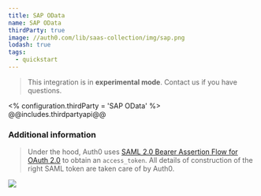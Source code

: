 ```yaml
---
title: SAP OData
name: SAP OData
thirdParty: true
image: //auth0.com/lib/saas-collection/img/sap.png
lodash: true
tags:
  - quickstart
---
```

> This integration is in __experimental mode__. Contact us if you have questions.

<% configuration.thirdParty = 'SAP OData' %>
@@includes.thirdpartyapi@@

### Additional information

> Under the hood, Auth0 uses [SAML 2.0 Bearer Assertion Flow for OAuth 2.0](http://help.sap.com/saphelp_nw74/helpdata/en/12/41087770d9441682e3e02958997846/content.htm) to obtain an `access_token`. All details of construction of the right SAML token are taken care of by Auth0.

![](https://docs.google.com/drawings/d/1cG4mJy742ZW1ixcMdh3XZmRPxRJldt5pax5ktfb6Ff4/pub?w=744&amp;h=425)
